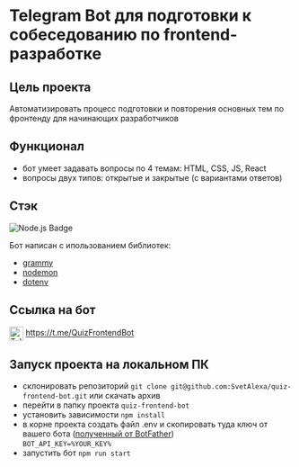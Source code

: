 # Telegram Bot для подготовки к собеседованию по frontend-разработке

## Цель проекта
Автоматизировать процесс подготовки и повторения основных тем по фронтенду для начинающих разработчиков

## Функционал
* бот умеет задавать вопросы по 4 темам: HTML, CSS, JS, React
* вопросы двух типов: открытые и закрытые (с вариантами ответов)

## Стэк
  <img src="https://img.shields.io/badge/Node.js-blue?style=for-the-badge&logo=Node.js&logoColor=white" alt="Node.js Badge" title="NodeJS" alt="NodeJS" />&nbsp;
  
Бот написан с ипользованием библиотек:
* [grammy](https://grammy.dev/)
* [nodemon](https://www.npmjs.com/package/nodemon)
* [dotenv](https://www.npmjs.com/package/dotenv)

## Ссылка на бот
<img src="https://cdn-icons-png.flaticon.com/128/906/906377.png" height="25" align="center" alt="Telegram" title="Telegram" style="right" /> https://t.me/QuizFrontendBot

## Запуск проекта на локальном ПК
* склонировать репозиторий `git clone git@github.com:SvetAlexa/quiz-frontend-bot.git` или скачать архив
* перейти в папку проекта `quiz-frontend-bot`  
* установить зависимости  `npm install`
* в корне проекта создать файл .env и скопировать туда ключ от вашего бота ([полученный от BotFather](https://core.telegram.org/bots/tutorial))  
  `BOT_API_KEY=%YOUR_KEY%`    
* запустить бот `npm run start`

